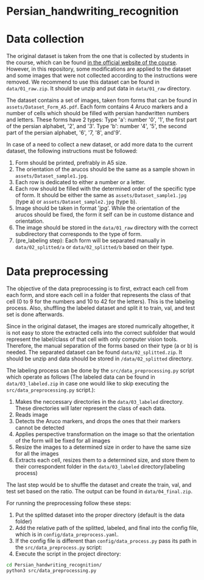 # Persian_handwriting_recognition


# Data collection
The original dataset is taken from the one that is collected by students in the course, which can be found <a href='https://wp.kntu.ac.ir/nasihatkon/teaching/cvug/s2020/assets/files/project/Persian-digits-and-letter-raw.zip'>in the official website of the course</a>. However, in this repository, some modifications are applied to the dataset and some images that were not collected according to the instructions were removed. We recommend to use this dataset can be found in `data/01_raw.zip`. It should be unzip and put data in `data/01_raw` directory.

The dataset contains a set of images, taken from forms that can be found in `assets/Dataset_Form_A5.pdf`. Each form contains 4 Aruco markers and a number of cells which should be filled with persian handwritten numbers and letters. These forms have 2 types:
Type 'a': number '0', '1', the first part of the persian alphabet, '2', and '3'.
Type 'b': number '4', '5', the second part of the persian alphabet, '6', '7, '8', and'9'. 

In case of a need to collect a new dataset, or add more data to the current dataset, the following instructions must be followed:
1. Form should be printed, prefrably in A5 size.
2. The orientation of the arucos should be the same as a sample shown in `assets/Dataset_sample1.jpg`.
3. Each row is dedicated to either a number or a letter. 
4. Each row should be filled with the determined order of the specific type of form. It should be either the same as `assets/Dataset_sample1.jpg` (type a) or `assets/Dataset_sample2.jpg` (type b).
5. Image should be taken in format 'jpg'. While the orientation of the arucos should be fixed, the form it self can be in custome distance and orientation.
6. The image should be stored in the `data/01_raw` directory with the correct subdirectory that corresponds to the type of form.
7. (pre_labeling step): Each form will be separated manually in `data/02_splitted/a` or `data/02_splitted/b` based on their type. 
   
# Data preprocessing
The objective of the data preprocessing is to first, extract each cell from each form, and store each cell in a folder that represents the class of that cell (0 to 9 for the numbers and 10 to 42 for the letters). This is the labeling process. Also, shuffling the labeled dataset and split it to train, val, and test set is done afterwards.

Since in the original dataset, the images are stored numrically altogether, it is not easy to store the extracted cells into the correct subfolder that would represent the label/class of that cell with only computer vision tools. Therefore, the manual separation of the forms based on their type (a or b) is needed. The separated dataset can be found `data/02_splitted.zip`. It should be unzip and data should be stored in `/data/02_splitted` directory.

The labeling process can be done by the `src/data_preprocessing.py` script which operate as follows (The labeled data can be found in `data/03_labeled.zip` in case one would like to skip executing the `src/data_preprocessing.py` script.):
1. Makes the neccessary directories in the `data/03_labeled` directory. These directories will later represent the class of each data.
2. Reads image
3. Detects the Aruco markers, and drops the ones that their markers cannot be detected
4. Applies perspective transformation on the image so that the orientation of the form will be fixed for all images
5. Resize the images to a determined size in order to have the same size for all the images
6. Extracts each cell, resizes them to a determined size, and store them to their correspondent folder in the `data/03_labeled` directory(labeling process)

The last step would be to shuffle the dataset and create the train, val, and test set based on the ratio. The output can be found in `data/04_final.zip`.

For running the preprocessing follow these steps:
1. Put the splitted dataset into the proper directory (default is the data folder)
2. Add the relative path of the splitted, labeled, and final into the config file, which is in `config/data_preprocess.yaml`.
3. If the config file is different than `config/data_process.py` pass its path in the `src/data_preprocess.py` script:
4. Execute the script in the project directory:
```bash
cd Persian_handwriting_recognition/
python3 src/data_preprocessing.py
```
